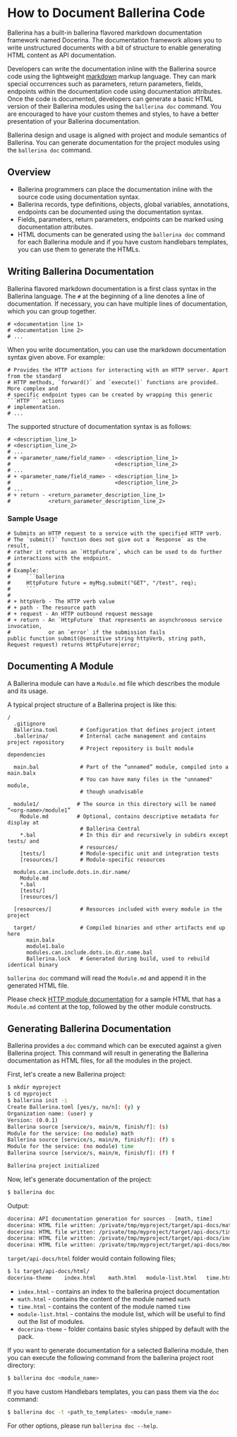 # How to Document Ballerina Code

Ballerina has a built-in ballerina flavored markdown documentation framework named Docerina. The documentation framework allows you to write unstructured documents with a bit of structure to enable generating HTML content as API documentation.

Developers can write the documentation inline with the Ballerina source code using the lightweight [markdown](https://daringfireball.net/projects/markdown/syntax) markup language. They can mark special occurrences such as parameters, return parameters, fields, endpoints within the documentation code using documentation attributes. Once the code is documented, developers can generate a basic HTML version of their Ballerina modules using the `ballerina doc` command. You are encouraged to have your custom themes and styles, to have a better presentation of your Ballerina documentation. 

Ballerina design and usage is aligned with project and module semantics of Ballerina. You can generate documentation for the project modules using the `ballerina doc` command.


## Overview

* Ballerina programmers can place the documentation inline with the source code using documentation syntax.
* Ballerina records, type definitions, objects, global variables, annotations, endpoints can be documented using the documentation syntax.
* Fields, parameters, return parameters, endpoints can be marked using documentation attributes.
* HTML documents can be generated using the `ballerina doc` command for each Ballerina module and if you have custom handlebars templates, you can use them to generate the HTMLs.

## Writing Ballerina Documentation

Ballerina flavored markdown documentation is a first class syntax in the Ballerina language. The `#` at the beginning of a line denotes a line of documentation. If necessary, you can have multiple lines of documentation, which you can group together.

```
# <documentation line 1>
# <documentation line 2>
# ...
```

When you write documentation, you can use the markdown documentation syntax given above. For example:

```
# Provides the HTTP actions for interacting with an HTTP server. Apart from the standard 
# HTTP methods, `forward()` and `execute()` functions are provided. More complex and 
# specific endpoint types can be created by wrapping this generic ```HTTP``` actions 
# implementation.
# ...
```

The supported structure of documentation syntax is as follows:

```
# <description_line_1>
# <description_line_2>
# ...
# + <parameter_name/field_name> - <description_line_1>
#                                 <description_line_2>
# ...
# + <parameter_name/field_name> - <description_line_1>
#                                 <description_line_2>
# ...
# + return - <return_parameter_description_line_1>
#            <return_parameter_description_line_2>
```

### Sample Usage

```ballerina
# Submits an HTTP request to a service with the specified HTTP verb.
# The `submit()` function does not give out a `Response` as the result,
# rather it returns an `HttpFuture`, which can be used to do further 
# interactions with the endpoint.
#
# Example:
#     ```ballerina
#     HttpFuture future = myMsg.submit("GET", "/test", req);
#     ```
#
# + httpVerb - The HTTP verb value
# + path - The resource path
# + request - An HTTP outbound request message
# + return - An `HttpFuture` that represents an asynchronous service invocation, 
#            or an `error` if the submission fails
public function submit(@sensitive string httpVerb, string path, Request request) returns HttpFuture|error;
```

## Documenting A Module

A Ballerina module can have a `Module.md` file which describes the module and its usage.

A typical project structure of a Ballerina project is like this:

```
/
  .gitignore
  Ballerina.toml       # Configuration that defines project intent
  .ballerina/          # Internal cache management and contains project repository
                       # Project repository is built module dependencies

  main.bal             # Part of the “unnamed” module, compiled into a main.balx
                       # You can have many files in the "unnamed" module, 
                       # though unadvisable

  module1/            # The source in this directory will be named “<org-name>/module1” 
    Module.md         # Optional, contains descriptive metadata for display at 
                       # Ballerina Central
    *.bal              # In this dir and recursively in subdirs except tests/ and 
                       # resources/
    [tests/]           # Module-specific unit and integration tests
    [resources/]       # Module-specific resources
    
  modules.can.include.dots.in.dir.name/
    Module.md
    *.bal
    [tests/]         
    [resources/]     

  [resources/]         # Resources included with every module in the project

  target/              # Compiled binaries and other artifacts end up here
      main.balx
      module1.balo
      modules.can.include.dots.in.dir.name.bal
      Ballerina.lock   # Generated during build, used to rebuild identical binary
```

`ballerina doc` command will read the `Module.md` and append it in the generated HTML file.

Please check [HTTP module documentation](https://ballerina.io/learn/api-docs/ballerina/http.html) for a sample HTML that has a `Module.md` content at the top, followed by the other module constructs.


## Generating Ballerina Documentation

Ballerina provides a `doc` command which can be executed against a given Ballerina project. This command will result in generating the Ballerina documentation as HTML files, for all the modules in the project.

First, let's create a new Ballerina project:
```bash
$ mkdir myproject
$ cd myproject
$ ballerina init -i
Create Ballerina.toml [yes/y, no/n]: (y) y
Organization name: (user) y
Version: (0.0.1) 
Ballerina source [service/s, main/m, finish/f]: (s)  
Module for the service: (no module) math
Ballerina source [service/s, main/m, finish/f]: (f) s
Module for the service: (no module) time
Ballerina source [service/s, main/m, finish/f]: (f) f

Ballerina project initialized
```
Now, let's generate documentation of the project:
```bash
$ ballerina doc
```
Output:
```bash
docerina: API documentation generation for sources - [math, time]
docerina: HTML file written: /private/tmp/myproject/target/api-docs/math.html
docerina: HTML file written: /private/tmp/myproject/target/api-docs/time.html
docerina: HTML file written: /private/tmp/myproject/target/api-docs/index.html
docerina: HTML file written: /private/tmp/myproject/target/api-docs/module-list.html
```

`target/api-docs/html` folder would contain following files;
```bash
$ ls target/api-docs/html/
docerina-theme    index.html    math.html   module-list.html   time.html
```

* `index.html`  - contains an index to the ballerina project documentation
* `math.html` - contains the content of the module named `math`
* `time.html` - contains the content of the module named `time`
* `module-list.html` - contains the module list, which will be useful to find out the list of modules.
* `docerina-theme` - folder contains basic styles shipped by default with the pack.

If you want to generate documentation for a selected Ballerina module, then you can execute the following command from the ballerina project root directory:

```bash
$ ballerina doc <module_name>
```

If you have custom Handlebars templates, you can pass them via the `doc` command:

```bash
$ ballerina doc -t <path_to_templates> <module_name>
```
For other options, please run `ballerina doc --help`.

